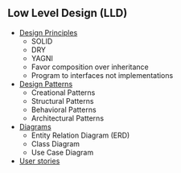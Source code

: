 ## Low Level Design (LLD)
+ [Design Principles]()
  + SOLID
  + DRY
  + YAGNI
  + Favor composition over inheritance
  + Program to interfaces not implementations
+ [Design Patterns]()
  + Creational Patterns
  + Structural Patterns
  + Behavioral Patterns
  + Architectural Patterns
+ [Diagrams]()
  + Entity Relation Diagram (ERD)
  + Class Diagram
  + Use Case Diagram
+ [User stories]()
